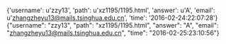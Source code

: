 {'username': u'zzy13', 'path': u'xz1195/1195.html', 'answer': u'A', 'email': u'zhangzheyu13@mails.tsinghua.edu.cn', 'time': '2016-02-24:22:07:28'}
{"username": "zzy13", "path": "xz1195/1195.html", "answer": "A", "email": "zhangzheyu13@mails.tsinghua.edu.cn", "time": "2016-02-25:23:10:56"}